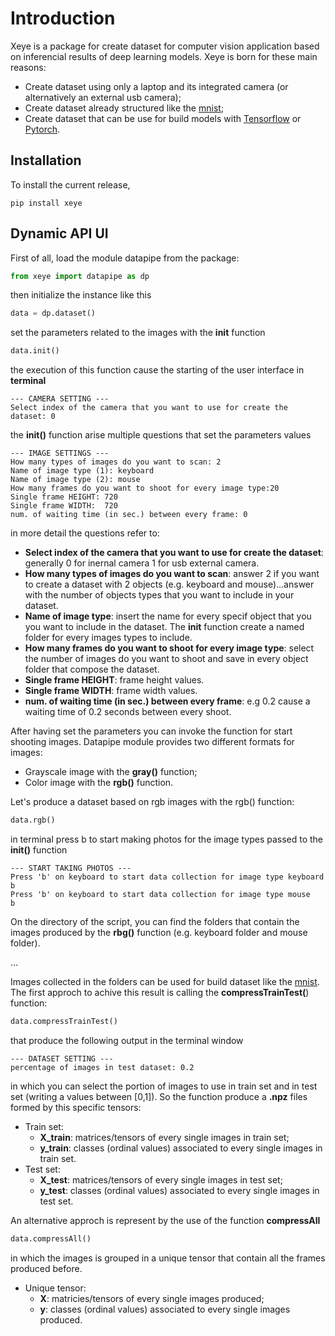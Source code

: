 # Introduction

Xeye is a package for create dataset for computer vision application based on inferencial results of deep learning models. Xeye is born for these main reasons:

* Create dataset using only a laptop and its integrated camera (or alternatively an external usb camera);
* Create dataset already structured like the [mnist](https://www.tensorflow.org/datasets/catalog/mnist);
* Create dataset that can be use for build models with [Tensorflow](https://www.tensorflow.org/) or [Pytorch](https://pytorch.org/).

## Installation

To install the current release, 

```
pip install xeye
```

## Dynamic API UI

First of all, load the module datapipe from the package:

```python
from xeye import datapipe as dp
```

then initialize the instance like this 

```python
data = dp.dataset()
```
set the parameters related to the images with the **init** function

```python
data.init()
```
the execution of this function cause the starting of the user interface in **terminal** 


```console
--- CAMERA SETTING ---
Select index of the camera that you want to use for create the dataset: 0
``` 

the **init()** function arise multiple questions that set the parameters values


```console
--- IMAGE SETTINGS ---
How many types of images do you want to scan: 2
Name of image type (1): keyboard
Name of image type (2): mouse
How many frames do you want to shoot for every image type:20
Single frame HEIGHT: 720
Single frame WIDTH:  720
num. of waiting time (in sec.) between every frame: 0
``` 

in more detail the questions refer to:

* **Select index of the camera that you want to use for create the dataset**: generally 0 for inernal camera 1 for usb external camera.
* **How many types of images do you want to scan**: answer 2 if you want to create a dataset with 2 objects (e.g. keyboard and mouse)...answer with the number of objects types that you want to include in your dataset.
* **Name of image type**: insert the name for every specif object that you you want to include in the dataset. The **init** function create a named folder for every images types to include. 
* **How many frames do you want to shoot for every image type**: select the number of images do you want to shoot and save in every object folder that compose the dataset. 
* **Single frame HEIGHT**: frame height values.
* **Single frame WIDTH**: frame width values.
* **num. of waiting time (in sec.) between every frame**: e.g 0.2 cause a waiting time of 0.2 seconds between every shoot.

After having set the parameters you can invoke the function for start shooting images. Datapipe module provides two different formats for images:

* Grayscale image with the **gray()** function;
* Color image with the **rgb()** function.
  
Let's produce a dataset based on rgb images with the rgb() function:

```python
data.rgb()
```
in terminal press b to start making photos for the image types passed to the **init()** function 

```console
--- START TAKING PHOTOS ---
Press 'b' on keyboard to start data collection for image type keyboard
b
Press 'b' on keyboard to start data collection for image type mouse
b
``` 

On the directory of the script, you can find the folders that contain the images produced by the **rbg()** function (e.g. keyboard folder and mouse folder). 

$\dots$

Images collected in the folders can be used for build dataset like the [mnist](https://www.tensorflow.org/datasets/catalog/mnist). The first approch to achive this result is calling the **compressTrainTest(**) function:

```python
data.compressTrainTest()
```

that produce the following output in the terminal window 

```console
--- DATASET SETTING ---
percentage of images in test dataset: 0.2
``` 

in which you can select the portion of images to use in train set and in test set (writing a values between [0,1]). So the function produce a **.npz** files formed by this specific tensors:

* Train set:
  * **X_train**: matrices/tensors of every single images in train set;
  * **y_train**: classes (ordinal values) associated to every single images in train set.
* Test set:
  * **X_test**: matrices/tensors of every single images in test set;
  * **y_test**: classes (ordinal values) associated to every single images in test set.

An alternative approch is represent by the use of the function **compressAll**

```python
data.compressAll()
```

in which the images is grouped in a unique tensor that contain all the frames produced before. 

* Unique tensor:
  * **X**: matricies/tensors of every single images produced;
  * **y**: classes (ordinal values) associated to every single images produced.